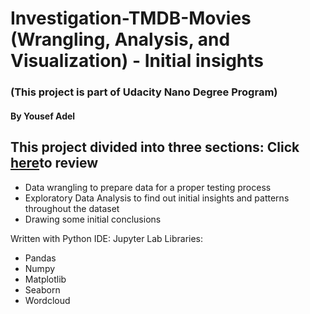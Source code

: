 # Investigation-TMDB-Movies (Wrangling, Analysis, and Visualization) - Initial insights
### (This project is part of Udacity Nano Degree Program)
#### By Yousef Adel

## This project divided into three sections: Click [here](file:///C:/Users/youse/OneDrive/Desktop/My%20submission%20for%20project%202.html)to review
- Data wrangling to prepare data for a proper testing process
- Exploratory Data Analysis to find out initial insights and patterns throughout the dataset
- Drawing some initial conclusions 

Written with Python
IDE: Jupyter Lab
Libraries:
- Pandas
- Numpy
- Matplotlib 
- Seaborn
- Wordcloud
